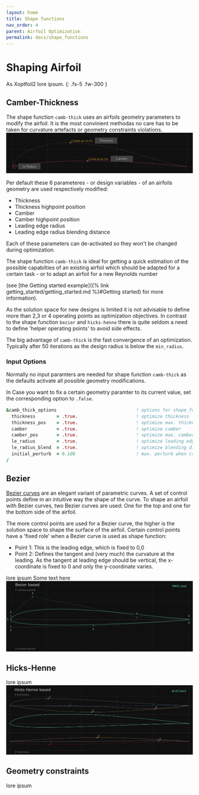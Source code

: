 ```yaml
---
layout: home
title: Shape functions 
nav_order: 4
parent: Airfoil Optimization
permalink: docs/shape_functions
---
```


# Shaping Airfoil 

As Xoptfoil2 lore ipsum. 
{: .fs-5 .fw-300 }

## Camber-Thickness

The shape function `camb-thick` uses an airfoils geometry parameters to modify the airfoil. It is the most convinient methodas no care has to be taken for curvature artefacts or geometry constraints violations.
![Camber-Thickness](../images/shape_camb-thick.png)

Per default these 6 parameteres - or design variables - of an airfoils geometry are used respectively modified: 

- Thickness 
- Thickness highpoint position 
- Camber   
- Camber highpoint position
- Leading edge radius 
- Leading edge radius blending distance  

Each of these parameters can de-activated so they won't be changed during optimization. 

The shape function `camb-thick` is ideal for getting a quick estimation of the possible capabilties of an existing airfoil which should be adapted for a certain task - or to adapt an airfoil for a new Reynolds number 
<!---
(see [the Getting started example]({{ site.baseurl }}/getting_started/getting_started) for more information). just --->
 
(see [the Getting started example]({% link getting_started/getting_started.md %}#Getting started) for more information). 

As the solution space for new designs is limited it is not advisable to define more than 2,3 or 4 operating points as optimization objectives. In contrast to the shape function `bezier` and `hicks-henne` there is quite seldom a need to define 'helper operating points' to avoid side effects. 

The big advantage of `camb-thick` is the fast convergence of an optimization. Typically after 50 iterations as the design radius is below the `min_radius`. 

### Input Options

Normally no input paramters are needed for shape function `camb-thick` as the defaults activate all possible geometry modifications. 

In Case you want to fix a certain geometry paramter to its current value, set the corresponding option to `.false`. 

```fortran
&camb_thick_options                              ! options for shape_function 'camb_thick'
  thickness        = .true.                      ! optimize thickness 
  thickness_pos    = .true.                      ! optimize max. thickness position
  camber           = .true.                      ! optimize camber
  camber_pos       = .true.                      ! optimize max. camber position
  le_radius        = .true.                      ! optimize leading edge radius
  le_radius_blend  = .true.                      ! optimize blending distance for le radius change 
  initial_perturb  = 0.1d0                       ! max. perturb when creating initial designs 
/
```


## Bezier 

[Bezier curves](https://en.wikipedia.org/wiki/B%C3%A9zier_curve) are an elegant variant of parametric curves. A set of control points define in an intuitive way the shape of the curve.
To shape an airfoil with Bezier curves, two Bezier curves are used: One for the top and one for the bottom side of the airfoil.

The more control points are used for a Bezier curve, the higher is the solution space to shape the surface of the airfoil. Certain control points have a 'fixed role' when a Bezier curve is used as shape function: 

- Point 1: This is the leading edge, which is fixed to 0,0 
- Point 2: Defines the tangent and (very much) the curvature at the leading. As the tangent at leading edge should be vertical, the x-coordinate is fixed to 0 and only the y-coordinate varies.   

lore ipsum
Some text here
![Bezier](../images/shape_bezier.png)
## Hicks-Henne
lore ipsum
![Hicks-Henne](../images/shape_hicks-henne.png)
## Geometry constraints 
lore ipsum
